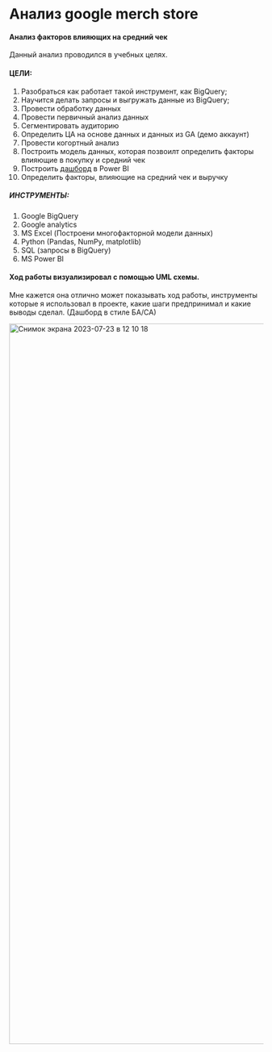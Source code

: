 # Анализ google merch store

#### Анализ факторов влияющих на средний чек

Данный анализ проводился в учебных целях.

#### ЦЕЛИ:
1. Разобраться как работает такой инструмент, как BigQuery; 
2. Научится делать запросы и выгружать данные из BigQuery;
3. Провести обработку данных
4. Провести первичный анализ данных
5. Сегментировать аудиторию
6. Определить ЦА на основе данных и данных из GA (демо аккаунт)
7. Провести когортный анализ
8. Построить модель данных, которая позвоилт определить факторы влияющие в покупку и средний чек
9. Построить [дашборд](https://app.powerbi.com/view?r=eyJrIjoiYmU4YmYwOWQtNTc3MS00ZTAzLThkOWItNjVkNjExYmQxZTIyIiwidCI6IjZhNGRlZTAxLWMzZjUtNGQ0Yi1iZGQyLTllMWYxNDgyYWM1ZCIsImMiOjl9&pageName=ReportSection) в Power BI
10. Определить факторы, влияющие на средний чек и выручку

##### ИНСТРУМЕНТЫ:
1. Google BigQuery
2. Google analytics
3. MS Excel (Построени многофакторной модели данных) 
4. Python (Pandas, NumPy, matplotlib)
5. SQL (запросы в BigQuery)
6. MS Power BI


#### Ход работы визуализировал с помощью UML схемы. 
Мне кажется она отлично может показывать ход работы, инструменты которые я использовал в проекте, какие шаги предпринимал и какие выводы сделал. (Дашборд в стиле БА/СА)  

<img width="1429" alt="Снимок экрана 2023-07-23 в 12 10 18" src="https://github.com/SmirnovArtemDA/google_mech_store/assets/139784954/c107e11e-34eb-47f7-8a60-db3596773552">



